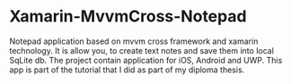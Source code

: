 # Xamarin-MvvmCross-Notepad
Notepad application based on mvvm cross framework and xamarin technology. It is allow you, to create text notes and save them into local SqLite db. The project contain application for iOS, Android and UWP. This app is part of the tutorial that I did as part of my diploma thesis.
